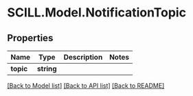 # SCILL.Model.NotificationTopic
## Properties

Name | Type | Description | Notes
------------ | ------------- | ------------- | -------------
**topic** | **string** |  | 

[[Back to Model list]](../README.md#documentation-for-models) [[Back to API list]](../README.md#documentation-for-api-endpoints) [[Back to README]](../README.md)

